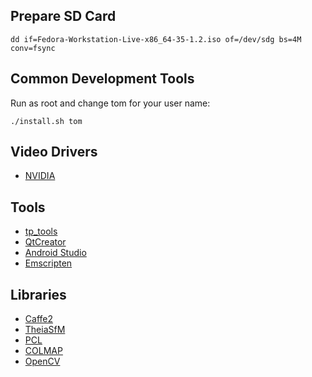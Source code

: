 ## Prepare SD Card
```
dd if=Fedora-Workstation-Live-x86_64-35-1.2.iso of=/dev/sdg bs=4M conv=fsync

```

## Common Development Tools
Run as root and change tom for your user name:
```
./install.sh tom

```

## Video Drivers
* [NVIDIA](https://github.com/tdp-libs/general_machine_installation/blob/master/Fedora/NVIDIA.md)

## Tools
* [tp_tools](https://github.com/tdp-libs/tp_tools)
* [QtCreator](https://github.com/tdp-libs/general_machine_installation/blob/master/Fedora/QtCreator.md)
* [Android Studio](https://github.com/tdp-libs/general_machine_installation/blob/master/Fedora/AndroidStudio.md)
* [Emscripten](https://github.com/tdp-libs/tp_maps_emcc)


## Libraries
* [Caffe2](https://github.com/tdp-libs/tp_pipeline_caffe2)
* [TheiaSfM](https://github.com/tdp-libs/tp_pipeline_theia)
* [PCL](https://github.com/tdp-libs/tp_pipeline_pcl)
* [COLMAP](https://github.com/tdp-libs/tp_pipeline_colmap)
* [OpenCV](https://github.com/tdp-libs/tp_pipeline_opencv)
